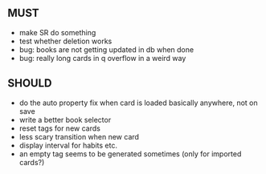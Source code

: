 ## MUST

* make SR do something
* test whether deletion works
* bug: books are not getting updated in db when done
* bug: really long cards in q overflow in a weird way

## SHOULD

* do the auto property fix when card is loaded basically anywhere, not on save
* write a better book selector
* reset tags for new cards
* less scary transition when new card
* display interval for habits etc.
* an empty tag seems to be generated sometimes (only for imported cards?)